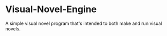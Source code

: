 # Visual-Novel-Engine
A simple visual novel program that's intended to both make and run visual novels.
